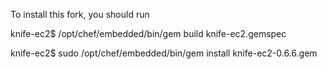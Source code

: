To install this fork, you should run

knife-ec2$ /opt/chef/embedded/bin/gem build knife-ec2.gemspec

knife-ec2$ sudo /opt/chef/embedded/bin/gem install knife-ec2-0.6.6.gem
